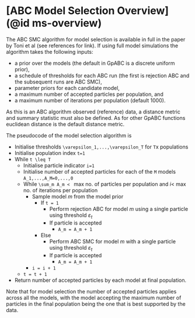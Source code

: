 # [ABC Model Selection Overview](@id ms-overview)

The ABC SMC algorithm for model selection is available in full in the paper by Toni et al (see references for link). If using full model simulations the algorithm takes the following inputs:

* a prior over the models (the default in GpABC is a discrete uniform prior),
* a schedule of thresholds for each ABC run (the first is rejection ABC and the subsequent runs are ABC SMC),
* parameter priors for each candidate model,
* a maximum number of accepted particles per population, and
* a maximum number of iterations per population (default 1000).

As this is an ABC algorithm observed (reference) data, a distance metric and summary statistic must also be defined. As for other GpABC functions euclidean distance is the default distance metric.

The pseudocode of the model selection algorithm is

* Initialise thresholds ``\varepsilon_1,...,\varepsilon_T`` for ``T``x populations
* Initialise population index ``t=1``
* While ``t \leq T``
    * Initialise particle indicator ``i=1``
    * Initialise number of accepted particles for each of the ``M`` models ``A_1,...,A_M=0,...,0``
    * While ``\sum_m A_m < `` max no. of particles per population and $i<$ max no. of iterations per population
        * Sample model $m$ from the model prior
            * If ``t = 1``
                 * Perform rejection ABC for model $m$ using a single particle using threshold $\varepsilon_t$
                 * If particle is accepted
                     * ``A_m = A_m + 1``
            * Else
                * Perform ABC SMC for model $m$ with a single particle using threshold $\varepsilon_t$
                * If particle is accepted
                     * ``A_m = A_m + 1``
        * ``i = i + 1``
    * ``t = t + 1``
* Return number of accepted particles by each model at final population.


Note that for model selection the number of accepted particles applies across all the models, with the model accepting the maximum number of particles in the final population being the one that is best supported by the data.
